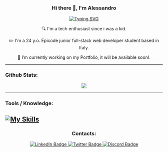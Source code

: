 <h3 align="center"> Hi there 👋, I'm Alessandro </h3>

<p align="center"><a href="https://git.io/typing-svg"><img src="https://readme-typing-svg.demolab.com?font=Fira+Code&size=18&duration=3500&pause=1000&center=true&vCenter=true&width=435&lines=Junior+Full-Stack+Web+Developer;Tech+Enthusiast" alt="Typing SVG" /></a></p>


  <p align="center">🔍 I'm a tech enthusiast since i was a kid.</p>
  <p align="center">✏️ I'm a 24 y.o. Epicode junior full-stack web developer student based in Italy.</p>
  <p align="center">🔭 I’m currently working on my Portfolio, it will be available soon!.</p>

---

### Github Stats:

<div align="center" markdown="1">

  ![](http://github-profile-summary-cards.vercel.app/api/cards/profile-details?username=aleonta&theme=github_dark)
</div>

---


### Tools / Knowledge:
[![My Skills](https://skillicons.dev/icons?i=html,css,sass,bootstrap,js,ts,react,redux,git,vscode,eclipse,java,spring,hibernate,postgres)](https://skillicons.dev)
---


<h3 align="center">Contacts:</h3>

<div id="badges" align="center">
  <a href="your-linkedin-URL">
    <img src="https://img.shields.io/badge/LinkedIn-blue?style=for-the-badge&logo=linkedin&logoColor=white" alt="LinkedIn Badge"/>
  </a>
  <a href="your-twitter-URL">
    <img src="https://img.shields.io/badge/Twitter-blue?style=for-the-badge&logo=twitter&logoColor=white" alt="Twitter Badge"/>
  </a>
  <a href="your-youtube-URL">
    <img src="https://img.shields.io/badge/Discord-9cf?style=for-the-badge&logo=discord&logoColor=white" alt="Discord Badge"/>
  </a> 
</div>

